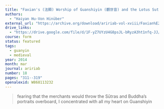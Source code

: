 ```yaml
---
title: "Faxian's (法顯) Worship of Guanshiyin (觀世音) and the Lotus Sutra of 286 (正法華經)"
authors:
  - "Haiyan Hu-Von Hinüber"
external_url: "https://archive.org/download/aririab-vol-xviii/Faxian%E2%80%99s%20%28%E6%B3%95%E9%A1%AF%29%20Worship%20of%20Guanshiyin%20%28%E8%A7%80%E4%B8%96%E9%9F%B3%29%20and%20the%20Lotus%20S%C5%ABtra.pdf"
drive_links:
  - "https://drive.google.com/file/d/1F-yZ7UYzU4G8psJL-bRyzA3ht1nfq-JJ/view?usp=drivesdk"
course: form
status: featured
tags:
  - guanyin
  - medieval
year: 2014
month: mar
journal: aririab
number: 18
pages: "311--319"
openalexid: W868113232
---
```


> fearing that the merchants would throw the Sūtras and Buddha’s portraits overboard, I concentrated with all my heart on Guanshiyin

